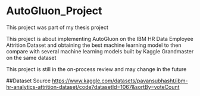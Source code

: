 # AutoGluon_Project
This project was part of my thesis project

This project is about implementing AutoGluon on the IBM HR Data Employee Attrition Dataset and obtaining the best machine learning model to then compare with several machine learning models built by Kaggle Grandmaster on the same dataset

This project is still in the on-process review and may change in the future

##Dataset Source
https://www.kaggle.com/datasets/pavansubhasht/ibm-hr-analytics-attrition-dataset/code?datasetId=1067&sortBy=voteCount
